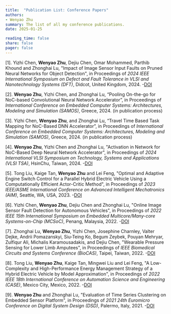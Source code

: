 ```yaml
---
title:  "Publication List: Conference Papers"
authors:
- Wenyao Zhu
summary: The list of all my conference publications.
date: 2025-01-25

reading_time: false
share: false
pager: false
---
```



[1]. Yizhi Chen, **Wenyao Zhu**, Dejiu Chen, Omar Mohammed, Parthib Khound and Zhonghai Lu, "Impact of Image Sensor Input Faults on Pruned Neural Networks for Object Detection", in Proceedings of *2024 IEEE International Symposium on Defect and Fault Tolerance in VLSI and Nanotechnology Systems (DFT)*, Didcot, United Kingdom, 2024. -[DOI](https://doi.ieeecomputersociety.org/10.1109/DFT63277.2024.10753547)

[2]. **Wenyao Zhu**, Yizhi Chen, and Zhonghai Lu, “Pooling On-the-go for NoC-based Convolutional Neural Network Accelerator”, in Proceedings of *International Conference on Embedded Computer Systems: Architectures, Modeling and Simulation (SAMOS)*, Greece, 2024. (in publication process) 

[3]. Yizhi Chen, **Wenyao Zhu**, and Zhonghai Lu, “Travel Time Based Task Mapping for NoC-Based DNN Accelerator”, in Proceedings of *International Conference on Embedded Computer Systems: Architectures, Modeling and Simulation (SAMOS)*, Greece, 2024. (in publication process) 

[4]. **Wenyao Zhu**, Yizhi Chen and Zhonghai Lu, "Activation in Network for NoC-Based Deep Neural Network Accelerator", in Proceedings of *2024 International VLSI Symposium on Technology, Systems and Applications (VLSI TSA)*, HsinChu, Taiwan, 2024. -[DOI](https://doi.org/10.1109/VLSITSA60681.2024.10546384)

[5]. Tong Liu, Kaige Tan, **Wenyao Zhu** and Lei Feng, "Optimal and Adaptive Engine Switch Control for a Parallel Hybrid Electric Vehicle Using a Computationally Efficient Actor-Critic Method", in Proceedings of *2023 IEEE/ASME International Conference on Advanced Intelligent Mechatronics (AIM)*, Seattle, WA, USA, 2023. -[DOI](https://doi.org/10.1109/AIM46323.2023.10196276)

[6]. Yizhi Chen, **Wenyao Zhu**, Dejiu Chen and Zhonghai Lu, "Online Image Sensor Fault Detection for Autonomous Vehicles", in Proceedings of *2022 IEEE 15th International Symposium on Embedded Multicore/Many-core Systems-on-Chip (MCSoC)*, Penang, Malaysia, 2022. -[DOI](https://doi.org/10.1109/MCSoC57363.2022.00028)

[7]. Zhonghai Lu, **Wenyao Zhu**, Yizhi Chen, Josephine Charnley, Valter Dejke, Andrii Pomazanskyi, Siu-Teing Ko, Begum Zeybek, Pouyan Mehryar, Zulfiqur Ali, Michalis Karamousadakis, and Dejiu Chen, "Wearable Pressure Sensing for Lower Limb Amputees", in Proceedings of *IEEE Biomedical Circuits and Systems Conference (BioCAS)*, Taipei, Taiwan, 2022. -[DOI](https://doi.org/10.1109/BioCAS54905.2022.9948616)

[8]. Tong Liu, **Wenyao Zhu**, Kaige Tan, Mingwei Liu and Lei Feng, "A Low-Complexity and High-Performance Energy Management Strategy of a Hybrid Electric Vehicle by Model Approximation", in Proceedings of *2022 IEEE 18th International Conference on Automation Science and Engineering (CASE)*, Mexico City, Mexico, 2022. -[DOI](https://doi.org/10.1109/CASE49997.2022.9926717)

[9]. **Wenyao Zhu** and Zhonghai Lu, "Evaluation of Time Series Clustering on Embedded Sensor Platform", in Proceedings of *2021 24th Euromicro Conference on Digital System Design (DSD)*, Palermo, Italy, 2021. -[DOI](https://doi.org/10.1109/DSD53832.2021.00038)